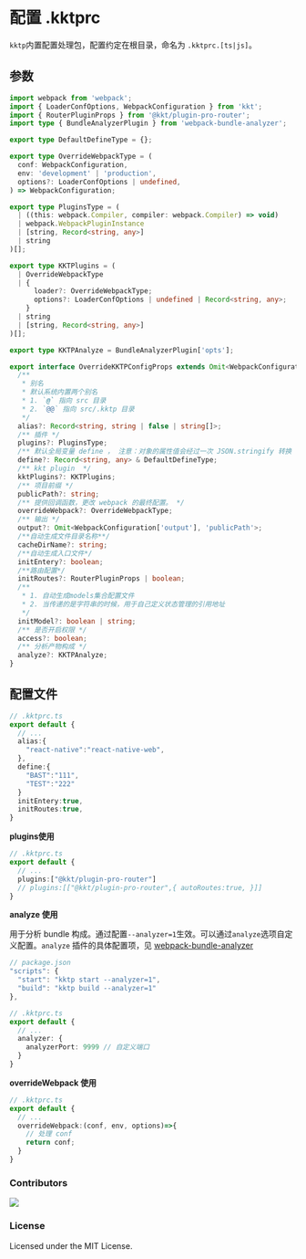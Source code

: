 配置 .kktprc
====

`kktp`内置配置处理包，配置约定在根目录，命名为 `.kktprc.[ts|js]`。

## 参数

```ts
import webpack from 'webpack';
import { LoaderConfOptions, WebpackConfiguration } from 'kkt';
import { RouterPluginProps } from '@kkt/plugin-pro-router';
import type { BundleAnalyzerPlugin } from 'webpack-bundle-analyzer';

export type DefaultDefineType = {};

export type OverrideWebpackType = (
  conf: WebpackConfiguration,
  env: 'development' | 'production',
  options?: LoaderConfOptions | undefined,
) => WebpackConfiguration;

export type PluginsType = (
  | ((this: webpack.Compiler, compiler: webpack.Compiler) => void)
  | webpack.WebpackPluginInstance
  | [string, Record<string, any>]
  | string
)[];

export type KKTPlugins = (
  | OverrideWebpackType
  | {
      loader?: OverrideWebpackType;
      options?: LoaderConfOptions | undefined | Record<string, any>;
    }
  | string
  | [string, Record<string, any>]
)[];

export type KKTPAnalyze = BundleAnalyzerPlugin['opts'];

export interface OverrideKKTPConfigProps extends Omit<WebpackConfiguration, 'plugins'> {
  /**
   * 别名
   * 默认系统内置两个别名
   * 1. `@` 指向 src 目录
   * 2. `@@` 指向 src/.kktp 目录
   */
  alias?: Record<string, string | false | string[]>;
  /** 插件 */
  plugins?: PluginsType;
  /** 默认全局变量 define ， 注意：对象的属性值会经过一次 JSON.stringify 转换   */
  define?: Record<string, any> & DefaultDefineType;
  /** kkt plugin  */
  kktPlugins?: KKTPlugins;
  /** 项目前缀 */
  publicPath?: string;
  /** 提供回调函数，更改 webpack 的最终配置。 */
  overrideWebpack?: OverrideWebpackType;
  /** 输出 */
  output?: Omit<WebpackConfiguration['output'], 'publicPath'>;
  /**自动生成文件目录名称**/
  cacheDirName?: string;
  /**自动生成入口文件*/
  initEntery?: boolean;
  /**路由配置*/
  initRoutes?: RouterPluginProps | boolean;
  /**
   * 1. 自动生成models集合配置文件
   * 2. 当传递的是字符串的时候，用于自己定义状态管理的引用地址
   */
  initModel?: boolean | string;
  /** 是否开启权限 */
  access?: boolean;
  /** 分析产物构成 */
  analyze?: KKTPAnalyze;
}


```

## 配置文件

```ts
// .kktprc.ts
export default {
  // ...
  alias:{
    "react-native":"react-native-web",
  },
  define:{
    "BAST":"111",
    "TEST":"222"
  }
  initEntery:true,
  initRoutes:true,
}
```

**plugins使用**

```ts
// .kktprc.ts
export default {
  // ...
  plugins:["@kkt/plugin-pro-router"]
  // plugins:[["@kkt/plugin-pro-router",{ autoRoutes:true, }]]  
}
```

**analyze 使用**

用于分析 bundle 构成。通过配置`--analyzer=1`生效。可以通过`analyze`选项自定义配置。`analyze` 插件的具体配置项，见 [webpack-bundle-analyzer](https://github.com/webpack-contrib/webpack-bundle-analyzer)

```ts
// package.json
"scripts": {
  "start": "kktp start --analyzer=1",
  "build": "kktp build --analyzer=1"
},

// .kktprc.ts
export default {
  // ...
  analyzer: {
    analyzerPort: 9999 // 自定义端口
  }
}
```
**overrideWebpack 使用**

```ts
// .kktprc.ts
export default {
  // ...
  overrideWebpack:(conf, env, options)=>{
    // 处理 conf
    return conf;
  }
}
```

### Contributors

<a href="https://github.com/kktjs/kkt-pro/graphs/contributors">
  <img src="https://kktjs.github.io/kkt-pro/CONTRIBUTORS.svg" />
</a>

### License

Licensed under the MIT License.